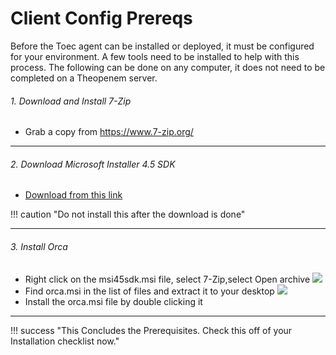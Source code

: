 # Client Config Prereqs
Before the Toec agent can be installed or deployed, it must be configured for your environment.  A few tools need to be installed to help with this process.  The following can
be done on any computer, it does not need to be completed on a Theopenem server.

###### 1. Download and Install 7-Zip
* Grab a copy from https://www.7-zip.org/

---

###### 2. Download Microsoft Installer 4.5 SDK
* [Download from this link](http://download.microsoft.com/download/7/c/4/7c426dfc-46e2-4ded-bab4-3b33600ad7d1/msi45sdk.msi)

!!! caution "Do not install this after the download is done"

---

###### 3. Install Orca
* Right click on the msi45sdk.msi file, select 7-Zip,select Open archive
[![](https://theopenem.com/wp-content/uploads/2018/11/orca1.jpg)](https://theopenem.com/wp-content/uploads/2018/11/orca1.jpg)
* Find orca.msi in the list of files and extract it to your desktop
[![](https://theopenem.com/wp-content/uploads/2018/11/orca2.jpg)](https://theopenem.com/wp-content/uploads/2018/11/orca2.jpg)
* Install the orca.msi file by double clicking it

---

!!! success "This Concludes the Prerequisites. Check this off of your Installation checklist now."

